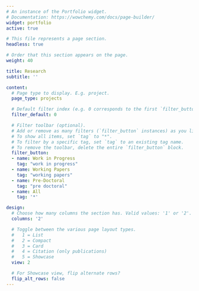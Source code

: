 ```yaml
---
# An instance of the Portfolio widget.
# Documentation: https://wowchemy.com/docs/page-builder/
widget: portfolio
active: true

# This file represents a page section.
headless: true

# Order that this section appears on the page.
weight: 40

title: Research 
subtitle: ''

content:
  # Page type to display. E.g. project.
  page_type: projects

  # Default filter index (e.g. 0 corresponds to the first `filter_button` instance below).
  filter_default: 0

  # Filter toolbar (optional).
  # Add or remove as many filters (`filter_button` instances) as you like.
  # To show all items, set `tag` to "*".
  # To filter by a specific tag, set `tag` to an existing tag name.
  # To remove the toolbar, delete the entire `filter_button` block.
  filter_button:
  - name: Work in Progress
    tag: "work in progress"
  - name: Working Papers
    tag: "working papers"
  - name: Pre-Doctoral
    tag: "pre doctoral"
  - name: All
    tag: '*'

design:
  # Choose how many columns the section has. Valid values: '1' or '2'.
  columns: '2'

  # Toggle between the various page layout types.
  #   1 = List
  #   2 = Compact
  #   3 = Card
  #   4 = Citation (only publications)
  #   5 = Showcase
  view: 2

  # For Showcase view, flip alternate rows?
  flip_alt_rows: false
---
```

